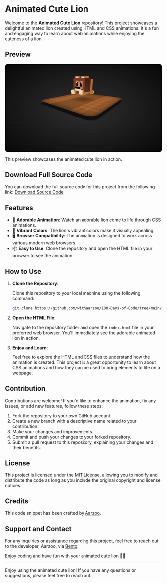 # Animated Cute Lion

Welcome to the **Animated Cute Lion** repository! This project showcases a delightful animated lion created using HTML and CSS animations. It's a fun and engaging way to learn about web animations while enjoying the cuteness of a lion.

## Preview

<div style="display: flex; align-items: center; justify-content: center; width: 100%; border-radius: 0.6rem;">
    <img src="preview.gif" alt="preview GIF" width="100%" height="100%" style="overflow: none; border-radius: inherit;"/>
</div>

This preview showcases the animated cute lion in action.

## Download Full Source Code

You can download the full source code for this project from the following link: [Download Source Code](https://t.me/CodeWithAarzoo)

## Features

- 🦁 **Adorable Animation**: Watch an adorable lion come to life through CSS animations.
- 🌈 **Vibrant Colors**: The lion's vibrant colors make it visually appealing.
- 🖥️ **Browser Compatibility**: The animation is designed to work across various modern web browsers.
- 📦 **Easy to Use**: Clone the repository and open the HTML file in your browser to see the animation.

## How to Use

1. **Clone the Repository**:

   Clone this repository to your local machine using the following command:

   ```bash
   git clone https://github.com/withaarzoo/100-Days-of-Code/tree/main/%5B%20Day%2027%20%5D%20-%20Animated%20Cute%20Lion.git
   ```

2. **Open the HTML File**:

   Navigate to the repository folder and open the `index.html` file in your preferred web browser. You'll immediately see the adorable animated lion in action.

3. **Enjoy and Learn**:

   Feel free to explore the HTML and CSS files to understand how the animation is created. This project is a great opportunity to learn about CSS animations and how they can be used to bring elements to life on a webpage.

## Contribution

Contributions are welcome! If you'd like to enhance the animation, fix any issues, or add new features, follow these steps:

1. Fork the repository to your own GitHub account.
2. Create a new branch with a descriptive name related to your contribution.
3. Make your changes and improvements.
4. Commit and push your changes to your forked repository.
5. Submit a pull request to this repository, explaining your changes and their benefits.

## License

This project is licensed under the [MIT License](LICENSE), allowing you to modify and distribute the code as long as you include the original copyright and license notices.

## Credits

This code snippet has been crafted by [Aarzoo](https://twitter.com/withaarzoo).

## Support and Contact

For any inquiries or assistance regarding this project, feel free to reach out to the developer, Aarzoo, via [Bento](https://bento.me/withaarzoo).

Enjoy coding and have fun with your animated cute lion 🦁✨

---

Enjoy using the animated cute lion! If you have any questions or suggestions, please feel free to reach out.
